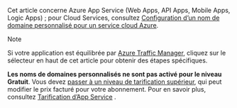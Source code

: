 Cet article concerne Azure App Service (Web Apps, API Apps, Mobile Apps, Logic Apps) ; pour Cloud Services, consultez [Configuration d’un nom de domaine personnalisé pour un service cloud Azure](../articles/cloud-services/cloud-services-custom-domain-name.md).

> [!NOTE]
> Si votre application est équilibrée par [Azure Traffic Manager](https://azure.microsoft.com/services/traffic-manager/), cliquez sur le sélecteur en haut de cet article pour obtenir des étapes spécifiques.
> 
> **Les noms de domaines personnalisés ne sont pas activé pour le niveau Gratuit**. Vous devez [passer à un niveau de tarification supérieur](../articles/app-service-web/web-sites-scale.md), qui peut modifier le prix facturé pour votre abonnement. 
> Pour en savoir plus, consultez [Tarification d’App Service](https://azure.microsoft.com/pricing/details/app-service/) .
> 
> 

